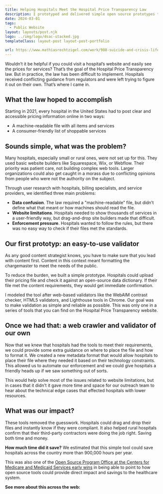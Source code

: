 ```yaml
---
title: Helping Hospitals Meet the Hospital Price Transparency Law
description: I prototyped and delivered simple open source prototypes that are estimat
date: 2024-03-01
tags:
  - Public Website
layout: layouts/post.njk
logo: ../img/logo/dsac-stacked.jpg
templateClass: layout-post layout-post-portfolio

url: https://www.mathiasrechtzigel.com/work/988-suicide-and-crisis-lifeline
---
```


<p class="lead-p">Wouldn’t it be helpful if you could visit a hospital’s website and easily see the prices for services? That’s the goal of the Hospital Price Transparency law. But in practice, the law has been difficult to implement. Hospitals received conflicting guidance from regulators and were left trying to figure it out on their own. That’s where I came in.</p>

## What the law hoped to accomplish

Starting in 2021, every hospital in the United States had to post clear and accessible pricing information online in two ways:
* A machine-readable file with all items and services
* A consumer-friendly list of shoppable services



## Sounds simple, what was the problem?
Many hospitals, especially small or rural ones, were not set up for this. They used basic website builders like Squarespace, Wix, or Webflow. Their priority was patient care, not building complex web tools. Larger organizations could also get caught in a morass due to conflicting opinions from people who were not the authority on the subject.

Through user research with hospitals, billing specialists, and service providers, we identified three main problems:

* <strong>Data confusion</strong>. The law required a "machine-readable" file, but didn’t define what that meant or how machines should read the file.
* <strong>Website limitations</strong>. Hospitals needed to show thousands of services in a user-friendly way, but drag-and-drop site builders made that difficult.
* <strong>Enforcement pressure</strong>. Hospitals wanted to follow the rules, but there was no easy way to check if their files met the standards.

## Our first prototyp: an easy-to-use validator

As any good content strategist knows, you have to make sure that you lead with content first. Content in this context meant formatting the chargemaster to meet the needs of the public. 

To reduce the burden, we built a simple prototype. Hospitals could upload their pricing file and check it against an open-source data dictionary. If their file met the content requirements, they would get immediate confirmation.

I modeled the tool after web-based validators like the WebAIM contrast checker, HTML5 validators, and Lighthouse tools in Chrome. Our goal was to make validation as simple and reliable as possible. This was only one in a series of tools that you can find on the Hospital Price Transparency website.

## Once we had that: a web crawler and validator of our own

Now that we knew that hospitals had the tools to meet their requirements, we could provide some extra guidance on where to place the file and how to format it. We created a new metadata format that would allow hospitals to place their file where they needed it based on their technology constraints. This allowed us to automate our enforcement and we could give hospitals a friendly heads up if we saw something out of sorts.

This would help solve most of the issues related to website limitations, but in cases that it didn't it gave more time and space for our outreach team to hear about the technical edge cases that effected hospitals with lower resources.

## What was our impact?

These tools removed the guesswork. Hospitals could drag and drop their files and instantly know if they were compliant. It also helped rural hospitals confirm that their third-party contractors were doing the job right. Saving both time and money.

<strong>How much time did it save?</strong> We estimated that this simple tool could save hospitals across the country more than 900,000 hours per year.

This was also one of the <a href="https://www.cms.gov/digital-service/transparency#:~:text=Hospital%20price%20transparency%20(HPT)%20helps,pricing%20data%20on%20their%20websites.">Open Source Program Office at the Centers for Medicare and Medicaid Services early wins</a> in being able to point to how open source tools could provide direct impact and savings to the healthcare system.

<strong>See more about this across the web:</strong>

